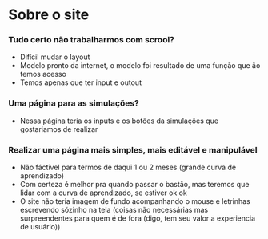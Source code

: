 # Sobre o site  

### Tudo certo não trabalharmos com scrool? 
- Difícil mudar o layout
- Modelo pronto da internet, o modelo foi resultado de uma função que ão temos acesso
- Temos apenas que ter input e outout  

### Uma página para as simulações?
- Nessa página teria os inputs e os botões da simulações que gostariamos de realizar  

### Realizar uma página mais simples, mais editável e manipulável
- Não fáctivel para termos de daqui 1 ou 2 meses (grande curva de aprendizado)
- Com certeza é melhor pra quando passar o bastão, mas teremos que lidar com a curva de aprendizado, se estiver ok ok
- O site não teria imagem de fundo acompanhando o mouse e letrinhas escrevendo sózinho na tela (coisas não necessárias mas surpreendentes para quem é de fora (digo, tem seu valor a experiencia de usuário))